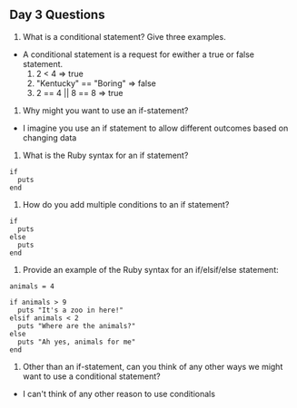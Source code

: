 ## Day 3 Questions

1. What is a conditional statement? Give three examples.

- A conditional statement is a request for ewither a true or false statement.
  1. 2 < 4 => true
  2. "Kentucky" == "Boring" => false
  3. 2 == 4 || 8 == 8 => true

1. Why might you want to use an if-statement?

- I imagine you use an if statement to allow different outcomes based on changing data

1. What is the Ruby syntax for an if statement?

```
if
  puts
end
```

1. How do you add multiple conditions to an if statement?

```
if
  puts
else
  puts
end
```

1. Provide an example of the Ruby syntax for an if/elsif/else statement:

```
animals = 4

if animals > 9
  puts "It's a zoo in here!"
elsif animals < 2
  puts "Where are the animals?"
else
  puts "Ah yes, animals for me"
end
```

1. Other than an if-statement, can you think of any other ways we might want to use a conditional statement?

- I can't think of any other reason to use conditionals
